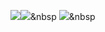 <img src="https://img.shields.io/badge/Python-3776AB?style=for-the-badge&logo=Python&logoColor=white"><img src="https://img.shields.io/badge/Java-critical?style=flat-square&logo=Java&logoColor=white"/></a>&nbsp <img src="https://img.shields.io/badge/C-blue?style=flat-square&logo=C&logoColor=white"/></a>&nbsp 

